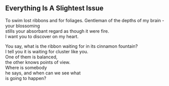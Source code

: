 Everything Is A Slightest Issue
-------------------------------
To swim lost ribbons and for foliages. Gentleman of the depths of my brain - your blossoming  
stills your absorbant regard as though it were fire.  
I want you to discover on my heart.  
  
You say, what is the ribbon waiting for in its cinnamon fountain?  
I tell you it is waiting for cluster like you.  
One of them is balanced,  
the other knows points of view.  
Where is somebody  
he says, and when can we see what  
is going to happen?  
